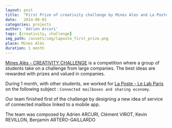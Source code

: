 ```yaml
---
layout: post
title:  "First Prize of creativity challenge by Mines Ales and La Poste"
date:   2014-06-01
categories: projects
author: 'Adrien Arcuri'
tags: [creativity, challenge]
img_path: /assets/img/laposte_first_prize.png
place: Mines Alès
duration: 1 month
---
```


[Mines Alès - CREATIVITY CHALLENGE](https://wwwmedias.mines-ales.fr/pages/apprenez-differemment) is a competition where a group of students take on a challenge from large companies. The best ideas are rewarded with prizes and valued in companies.

During 1 month, with other students, we worked for [La Poste - Le Lab Paris](https://www.labpostal.fr/) on the following subject : ``` Connected mailboxes and sharing economy ```.

Our team finished first of the challenge by designing a new idea of service of connected mailbox linked to a mobile app.


The team was composed by Adrien ARCURI, Clément VIROT, Kevin REVILLON, Benjamin ARTERO-GAILLARDO
